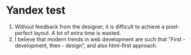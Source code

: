 # Yandex test

1. Without feedback from the designer, it is difficult to achieve a pixel-perfect layout. A lot of extra time is wasted.
2. I believe that modern trends in web development are such that "First - development, then - design", and also html-first approach.

